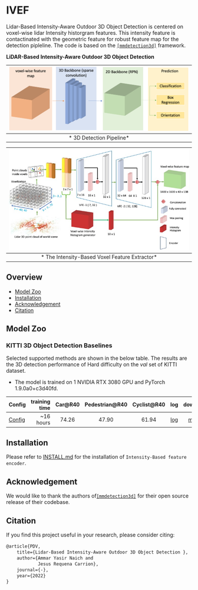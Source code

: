 # IVEF
Lidar-Based Intensity-Aware Outdoor 3D Object Detection is centered on voxel-wise lidar Intensity historgram features. This intensity feature is contactinated with the geometric feature for robust feature map for the detection pipleline. 
The code is based on the [`[mmdetection3d]`](https:https://github.com/open-mmlab/mmdetection3d) framework. 
 


**LiDAR-Based Intensity-Aware Outdoor 3D Object Detection**


|![3D Detection pipeline diagram](doc/3ddetectpipline.png) |
|:--:|
| * 3D Detection Pipeline* |



|![Intensity-Based Voxel Feature Extractor](doc/intensity_vfe_encoder.jpeg) |
|:--:|
| * The Intensity-Based Voxel Feature Extractor* |




## Overview
- [Model Zoo](#model-zoo)
- [Installation](docs/INSTALL.md)
- [Acknowledgement](#acknowledgement)
- [Citation](#citation)



## Model Zoo

### KITTI 3D Object Detection Baselines
Selected supported methods are shown in the below table. The results are the 3D detection performance of Hard difficulty on the *val* set of KITTI dataset.
* The model is trained on 1 NVIDIA RTX 3080 GPU and PyTorch 1.9.0a0+c3d40fd.

|                                        Config | training time | Car@R40 | Pedestrian@R40 | Cyclist@R40  | log | download |
|---------------------------------------------|----------:|:-------:|:-------:|:-------:|:----:|:---------:|
| [Config](https://drive.google.com/file/d/1iV94qwyPfMCrk_q18xwpQHEHnD00LHg8/view?usp=sharing) |~16 hours| 74.26 | 47.90 | 61.94 | [log](https://drive.google.com/file/d/1pOjS4S6YHOUdk93XdFVlm9fmF15qZp5q/view?usp=share_link) | [model](https://drive.google.com/file/d/1wP5hyyhzw9g0-1EmEBJB7PSOlo5OoRl8/view?usp=share_link) |


## Installation
Please refer to [INSTALL.md](docs/INSTALL.md) for the installation of `Intensity-Based feature encoder`.

## Acknowledgement
We would like to thank the authors of[`[mmdetection3d]`](https:https://github.com/open-mmlab/mmdetection3d) for their open source release of their codebase.

## Citation
If you find this project useful in your research, please consider citing:
```
@article{PDV,
    title={Lidar-Based Intensity-Aware Outdoor 3D Object Detection },
    author={Ammar Yasir Naich and
            Jesus Requena Carrion},
    journal={-},
    year={2022}
}
```